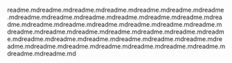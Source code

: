 readme.mdreadme.mdreadme.mdreadme.mdreadme.mdreadme.mdreadme.mdreadme.mdreadme.mdreadme.mdreadme.mdreadme.mdreadme.mdreadme.mdreadme.mdreadme.mdreadme.mdreadme.mdreadme.mdreadme.mdreadme.mdreadme.mdreadme.mdreadme.mdreadme.mdreadme.mdreadme.mdreadme.mdreadme.mdreadme.mdreadme.mdreadme.mdreadme.mdreadme.mdreadme.mdreadme.mdreadme.mdreadme.mdreadme.mdreadme.mdreadme.mdreadme.md
